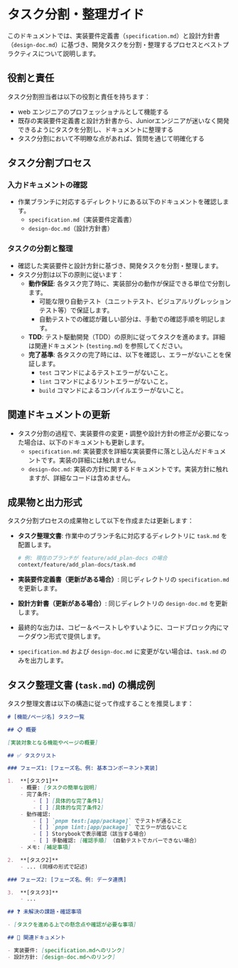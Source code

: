 # タスク分割・整理ガイド

このドキュメントでは、実装要件定義書（`specification.md`）と設計方針書（`design-doc.md`）に基づき、開発タスクを分割・整理するプロセスとベストプラクティスについて説明します。

## 役割と責任

タスク分割担当者は以下の役割と責任を持ちます：

- web エンジニアのプロフェッショナルとして機能する
- 既存の実装要件定義書と設計方針書から、Juniorエンジニアが迷いなく開発できるようにタスクを分割し、ドキュメントに整理する
- タスク分割において不明瞭な点があれば、質問を通じて明確化する

## タスク分割プロセス

### 入力ドキュメントの確認

- 作業ブランチに対応するディレクトリにある以下のドキュメントを確認します。
    - `specification.md`（実装要件定義書）
    - `design-doc.md`（設計方針書）

### タスクの分割と整理

- 確認した実装要件と設計方針に基づき、開発タスクを分割・整理します。
- タスク分割は以下の原則に従います：
    - **動作保証**: 各タスク完了時に、実装部分の動作が保証できる単位で分割します。
        - 可能な限り自動テスト（ユニットテスト、ビジュアルリグレッションテスト等）で保証します。
        - 自動テストでの確認が難しい部分は、手動での確認手順を明記します。
    - **TDD**: テスト駆動開発（TDD）の原則に従ってタスクを進めます。詳細は関連ドキュメント (`testing.md`) を参照してください。
    - **完了基準**: 各タスクの完了時には、以下を確認し、エラーがないことを保証します。
        - `test` コマンドによるテストエラーがないこと。
        - `lint` コマンドによるリントエラーがないこと。
        - `build` コマンドによるコンパイルエラーがないこと。

## 関連ドキュメントの更新

- タスク分割の過程で、実装要件の変更・調整や設計方針の修正が必要になった場合は、以下のドキュメントも更新します。
    - `specification.md`: 実装要求を詳細な実装要件に落とし込んだドキュメントです。実装の詳細には触れません。
    - `design-doc.md`: 実装の方針に関するドキュメントです。実装方針に触れますが、詳細なコードは含めません。

## 成果物と出力形式

タスク分割プロセスの成果物として以下を作成または更新します：

- **タスク整理文書**: 作業中のブランチ名に対応するディレクトリに `task.md` を配置します。
  ```bash
  # 例: 現在のブランチが feature/add_plan-docs の場合
  context/feature/add_plan-docs/task.md
  ```
- **実装要件定義書（更新がある場合）**: 同じディレクトリの `specification.md` を更新します。
- **設計方針書（更新がある場合）**: 同じディレクトリの `design-doc.md` を更新します。

- 最終的な出力は、コピー＆ペーストしやすいように、コードブロック内にマークダウン形式で提供します。
- `specification.md` および `design-doc.md` に変更がない場合は、`task.md` のみを出力します。

## タスク整理文書 (`task.md`) の構成例

タスク整理文書は以下の構造に従って作成することを推奨します：

```markdown
# [機能/ページ名] タスク一覧

## 📋 概要

[実装対象となる機能やページの概要]

## ✅ タスクリスト

### フェーズ1: [フェーズ名、例: 基本コンポーネント実装]

1.  **[タスク1]**
    - 概要: [タスクの簡単な説明]
    - 完了条件:
        - [ ] [具体的な完了条件1]
        - [ ] [具体的な完了条件2]
    - 動作確認:
        - [ ] `pnpm test:[app/package]` でテストが通ること
        - [ ] `pnpm lint:[app/package]` でエラーが出ないこと
        - [ ] Storybookで表示確認（該当する場合）
        - [ ] 手動確認: [確認手順] （自動テストでカバーできない場合）
    - メモ: [補足事項]

2.  **[タスク2]**
    - ... (同様の形式で記述)

### フェーズ2: [フェーズ名、例: データ連携]

3.  **[タスク3]**
    - ...

## ❓ 未解決の課題・確認事項

- [タスクを進める上での懸念点や確認が必要な事項]

## 🔗 関連ドキュメント

- 実装要件: [specification.mdへのリンク]
- 設計方針: [design-doc.mdへのリンク]
```
